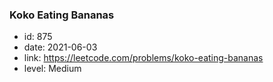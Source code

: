 ### Koko Eating Bananas

* id: 875
* date: 2021-06-03
* link: https://leetcode.com/problems/koko-eating-bananas
* level: Medium
